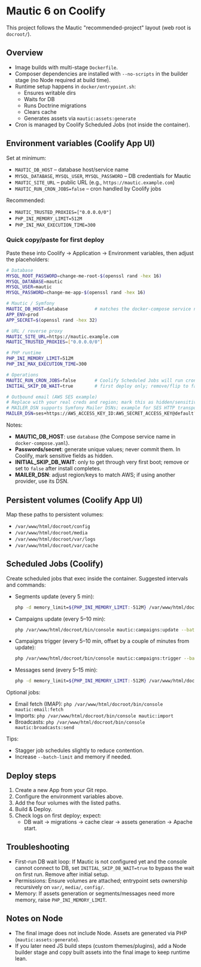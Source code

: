 # Mautic 6 on Coolify

This project follows the Mautic "recommended-project" layout (web root is `docroot/`).

## Overview
- Image builds with multi-stage `Dockerfile`.
- Composer dependencies are installed with `--no-scripts` in the builder stage (no Node required at build time).
- Runtime setup happens in `docker/entrypoint.sh`:
  - Ensures writable dirs
  - Waits for DB
  - Runs Doctrine migrations
  - Clears cache
  - Generates assets via `mautic:assets:generate`
- Cron is managed by Coolify Scheduled Jobs (not inside the container).

## Environment variables (Coolify App UI)
Set at minimum:
- `MAUTIC_DB_HOST` – database host/service name
- `MYSQL_DATABASE`, `MYSQL_USER`, `MYSQL_PASSWORD` – DB credentials for Mautic
- `MAUTIC_SITE_URL` – public URL (e.g., `https://mautic.example.com`)
- `MAUTIC_RUN_CRON_JOBS=false` – cron handled by Coolify jobs

Recommended:
- `MAUTIC_TRUSTED_PROXIES=["0.0.0.0/0"]`
- `PHP_INI_MEMORY_LIMIT=512M`
- `PHP_INI_MAX_EXECUTION_TIME=300`

### Quick copy/paste for first deploy
Paste these into Coolify → Application → Environment variables, then adjust the placeholders:

```bash
# Database
MYSQL_ROOT_PASSWORD=change-me-root-$(openssl rand -hex 16)
MYSQL_DATABASE=mautic
MYSQL_USER=mautic
MYSQL_PASSWORD=change-me-app-$(openssl rand -hex 16)

# Mautic / Symfony
MAUTIC_DB_HOST=database          # matches the docker-compose service name
APP_ENV=prod
APP_SECRET=$(openssl rand -hex 32)

# URL / reverse proxy
MAUTIC_SITE_URL=https://mautic.example.com
MAUTIC_TRUSTED_PROXIES=["0.0.0.0/0"]

# PHP runtime
PHP_INI_MEMORY_LIMIT=512M
PHP_INI_MAX_EXECUTION_TIME=300

# Operations
MAUTIC_RUN_CRON_JOBS=false       # Coolify Scheduled Jobs will run cron
INITIAL_SKIP_DB_WAIT=true        # first deploy only; remove/flip to false afterward

# Outbound email (AWS SES example)
# Replace with your real creds and region; mark this as hidden/sensitive in Coolify.
# MAILER_DSN supports Symfony Mailer DSNs; example for SES HTTP transport:
MAILER_DSN=ses+https://AWS_ACCESS_KEY_ID:AWS_SECRET_ACCESS_KEY@default?region=us-east-1
```

Notes:
- __MAUTIC_DB_HOST__: use `database` (the Compose service name in `docker-compose.yaml`).
- __Passwords/secret__: generate unique values; never commit them. In Coolify, mark sensitive fields as hidden.
- __INITIAL_SKIP_DB_WAIT__: only to get through very first boot; remove or set to `false` after install completes.
- __MAILER_DSN__: adjust region/keys to match AWS; if using another provider, use its DSN.

## Persistent volumes (Coolify App UI)
Map these paths to persistent volumes:
- `/var/www/html/docroot/config`
- `/var/www/html/docroot/media`
- `/var/www/html/docroot/var/logs`
- `/var/www/html/docroot/var/cache`

## Scheduled Jobs (Coolify)
Create scheduled jobs that exec inside the container. Suggested intervals and commands:

- Segments update (every 5 min):
  ```bash
  php -d memory_limit=${PHP_INI_MEMORY_LIMIT:-512M} /var/www/html/docroot/bin/console mautic:segments:update --batch-limit=500
  ```
- Campaigns update (every 5–10 min):
  ```bash
  php /var/www/html/docroot/bin/console mautic:campaigns:update --batch-limit=500
  ```
- Campaigns trigger (every 5–10 min, offset by a couple of minutes from update):
  ```bash
  php /var/www/html/docroot/bin/console mautic:campaigns:trigger --batch-limit=500
  ```
- Messages send (every 5–15 min):
  ```bash
  php -d memory_limit=${PHP_INI_MEMORY_LIMIT:-512M} /var/www/html/docroot/bin/console mautic:messages:send --batch-limit=500
  ```

Optional jobs:
- Email fetch (IMAP): `php /var/www/html/docroot/bin/console mautic:email:fetch`
- Imports: `php /var/www/html/docroot/bin/console mautic:import`
- Broadcasts: `php /var/www/html/docroot/bin/console mautic:broadcasts:send`

Tips:
- Stagger job schedules slightly to reduce contention.
- Increase `--batch-limit` and memory if needed.

## Deploy steps
1) Create a new App from your Git repo.
2) Configure the environment variables above.
3) Add the four volumes with the listed paths.
4) Build & Deploy.
5) Check logs on first deploy; expect:
   - DB wait → migrations → cache clear → assets generation → Apache start.

## Troubleshooting
- First-run DB wait loop: If Mautic is not configured yet and the console cannot connect to DB, set `INITIAL_SKIP_DB_WAIT=true` to bypass the wait on first run. Remove after initial setup.
- Permissions: Ensure volumes are attached; entrypoint sets ownership recursively on `var/`, `media/`, `config/`.
- Memory: If assets generation or segments/messages need more memory, raise `PHP_INI_MEMORY_LIMIT`.

## Notes on Node
- The final image does not include Node. Assets are generated via PHP (`mautic:assets:generate`).
- If you later need JS build steps (custom themes/plugins), add a Node builder stage and copy built assets into the final image to keep runtime lean.
